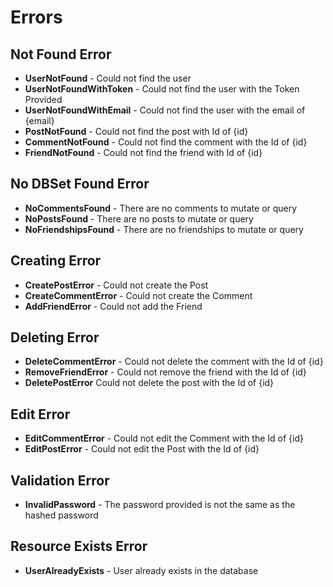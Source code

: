 # Errors

## Not Found Error

- **UserNotFound** - Could not find the user
- **UserNotFoundWithToken** - Could not find the user with the Token Provided
- **UserNotFoundWithEmail** - Could not find the user with the email of {email}
- **PostNotFound** - Could not find the post with Id of {id}
- **CommentNotFound** - Could not find the comment with the Id of {id}
- **FriendNotFound** - Could not find the friend with Id of {id}

## No DBSet Found Error

- **NoCommentsFound** - There are no comments to mutate or query
- **NoPostsFound** - There are no posts to mutate or query
- **NoFriendshipsFound** - There are no friendships to mutate or query

## Creating Error

- **CreatePostError** - Could not create the Post
- **CreateCommentError** - Could not create the Comment
- **AddFriendError** - Could not add the Friend

## Deleting Error

- **DeleteCommentError** - Could not delete the comment with the Id of {id}
- **RemoveFriendError** - Could not remove the friend with the Id of {id}
- **DeletePostError** Could not delete the post with the Id of {id}

## Edit Error

- **EditCommentError** - Could not edit the Comment with the Id of {id}
- **EditPostError** - Could not edit the Post with the Id of {id}

## Validation Error

- **InvalidPassword** - The password provided is not the same as the hashed password

## Resource Exists Error

- **UserAlreadyExists** - User already exists in the database
